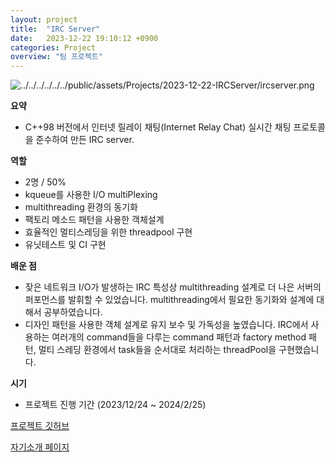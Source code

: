 ```yaml
---
layout: project
title:  "IRC Server"
date:   2023-12-22 19:10:12 +0900
categories: Project
overview: "팀 프로젝트"
---
```


![../../../../../../public/assets/Projects/2023-12-22-IRCServer/ircserver.png](../../../../../../public/assets/Projects/2023-12-22-IRCServer/ircserver.png)

**요약**

- C++98 버전에서 인터넷 릴레이 채팅(Internet Relay Chat) 실시간 채팅 프로토콜을 준수하여 만든 IRC server.

**역할**

- 2명 / 50%
- kqueue를 사용한 I/O multiPlexing
- multithreading 환경의 동기화
- 팩토리 메소드 패턴을 사용한 객체설계
- 효율적인 멀티스레딩을 위한 threadpool 구현
- 유닛테스트 및 CI 구현

**배운 점**

- 잦은 네트워크 I/O가 발생하는 IRC 특성상 multithreading 설계로 더 나은 서버의 퍼포먼스를 발휘할 수 있었습니다. multithreading에서 필요한 동기화와 설계에 대해서 공부하였습니다.
- 디자인 패턴을 사용한 객체 설계로 유지 보수 및 가독성을 높였습니다. IRC에서 사용하는 여러개의 command들을 다루는 command 패턴과 factory method 패턴, 멀티 스레딩 환경에서 task들을 순서대로 처리하는 threadPool을 구현했습니다.

**시기**

- 프로젝트 진행 기간 (2023/12/24 ~ 2024/2/25)

[프로젝트 깃허브](https://github.com/kimwoo123/IRC)

[자기소개 페이지](https://kimwooseok.com/about/)